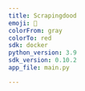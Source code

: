 ```yaml
---
title: Scrapingdood
emoji: 👀
colorFrom: gray
colorTo: red
sdk: docker
python_version: 3.9
sdk_version: 0.10.2
app_file: main.py

---
```

